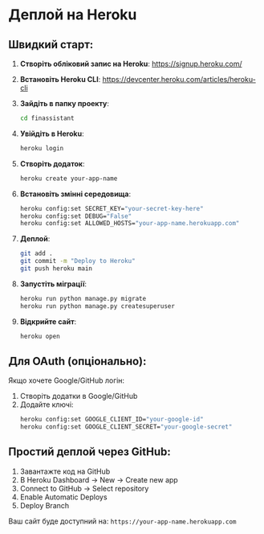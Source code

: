# Деплой на Heroku

## Швидкий старт:

1. **Створіть обліковий запис на Heroku**: https://signup.heroku.com/

2. **Встановіть Heroku CLI**: https://devcenter.heroku.com/articles/heroku-cli

3. **Зайдіть в папку проекту**:
   ```bash
   cd finassistant
   ```

4. **Увійдіть в Heroku**:
   ```bash
   heroku login
   ```

5. **Створіть додаток**:
   ```bash
   heroku create your-app-name
   ```

6. **Встановіть змінні середовища**:
   ```bash
   heroku config:set SECRET_KEY="your-secret-key-here"
   heroku config:set DEBUG="False"
   heroku config:set ALLOWED_HOSTS="your-app-name.herokuapp.com"
   ```

7. **Деплой**:
   ```bash
   git add .
   git commit -m "Deploy to Heroku"
   git push heroku main
   ```

8. **Запустіть міграції**:
   ```bash
   heroku run python manage.py migrate
   heroku run python manage.py createsuperuser
   ```

9. **Відкрийте сайт**:
   ```bash
   heroku open
   ```

## Для OAuth (опціонально):

Якщо хочете Google/GitHub логін:
1. Створіть додатки в Google/GitHub
2. Додайте ключі:
   ```bash
   heroku config:set GOOGLE_CLIENT_ID="your-google-id"
   heroku config:set GOOGLE_CLIENT_SECRET="your-google-secret"
   ```

## Простий деплой через GitHub:

1. Завантажте код на GitHub
2. В Heroku Dashboard -> New -> Create new app
3. Connect to GitHub -> Select repository
4. Enable Automatic Deploys
5. Deploy Branch

Ваш сайт буде доступний на: `https://your-app-name.herokuapp.com`
